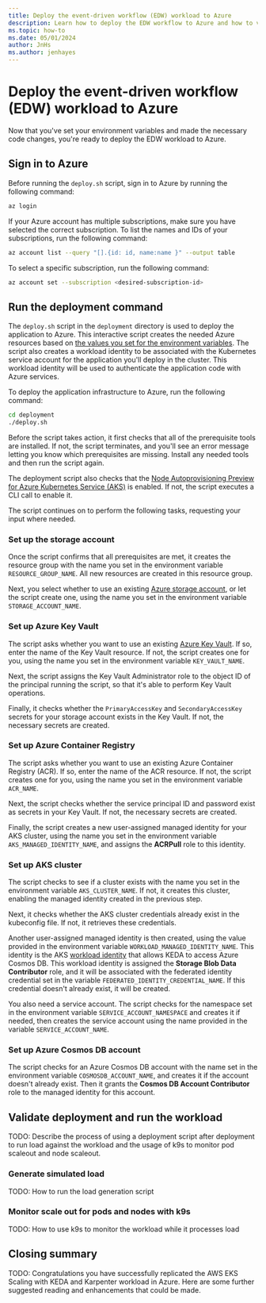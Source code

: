 ```yaml
---
title: Deploy the event-driven workflow (EDW) workload to Azure
description: Learn how to deploy the EDW workflow to Azure and how to validate your deployment.
ms.topic: how-to
ms.date: 05/01/2024
author: JnHs
ms.author: jenhayes
---
```


# Deploy the event-driven workflow (EDW) workload to Azure

Now that you've set your environment variables and made the necessary code changes, you're ready to deploy the EDW workload to Azure.

## Sign in to Azure

Before running the `deploy.sh` script, sign in to Azure by running the following command:

```bash
az login
```

If your Azure account has multiple subscriptions, make sure you have selected the correct subscription. To list the names and IDs of your subscriptions, run the following command:

```bash
az account list --query "[].{id: id, name:name }" --output table
```

To select a specific subscription, run the following command:

```bash
az account set --subscription <desired-subscription-id>
```

## Run the deployment command

The `deploy.sh` script in the `deployment` directory is used to deploy the application to Azure. This interactive script creates the needed Azure resources based on [the values you set for the environment variables](eks-edw-prepare.md#set-environment-variables). The script also creates a workload identity to be associated with the Kubernetes service account for the application you'll deploy in the cluster. This workload identity will be used to authenticate the application code with Azure services.

To deploy the application infrastructure to Azure, run the following command:

```bash
cd deployment
./deploy.sh
```

Before the script takes action, it first checks that all of the prerequisite tools are installed. If not, the script terminates, and you'll see an error message letting you know which prerequisites are missing. Install any needed tools and then run the script again.

The deployment script also checks that the [Node Autoprovisioning Preview for Azure Kubernetes Service (AKS)](/azure/aks/node-autoprovision) is enabled. If not, the script executes a CLI call to enable it.

The script continues on to perform the following tasks, requesting your input where needed.

### Set up the storage account

Once the script confirms that all prerequisites are met, it creates the resource group with the name you set in the environment variable `RESOURCE_GROUP_NAME`. All new resources are created in this resource group.

Next, you select whether to use an existing [Azure storage account](/azure/storage/common/storage-account-overview), or let the script create one, using the name you set in the environment variable `STORAGE_ACCOUNT_NAME`.

### Set up Azure Key Vault

The script asks whether you want to use an existing [Azure Key Vault](/azure/key-vault/general/basic-concepts). If so, enter the name of the Key Vault resource. If not, the script creates one for you, using the name you set in the environment variable `KEY_VAULT_NAME`.

Next, the script assigns the Key Vault Administrator role to the object ID of the principal running the script, so that it's able to perform Key Vault operations.

Finally, it checks whether the `PrimaryAccessKey` and `SecondaryAccessKey` secrets for your storage account exists in the Key Vault. If not, the necessary secrets are created.

### Set up Azure Container Registry

The script asks whether you want to use an existing Azure Container Registry (ACR). If so, enter the name of the ACR resource. If not, the script creates one for you, using the name you set in the environment variable `ACR_NAME`.

Next, the script checks whether the service principal ID and password exist as secrets in your Key Vault. If not, the necessary secrets are created.

Finally, the script creates a new user-assigned managed identity for your AKS cluster, using the name you set in the environment variable `AKS_MANAGED_IDENTITY_NAME`, and assigns the **ACRPull** role to this identity.

### Set up AKS cluster

The script checks to see if a cluster exists with the name you set in the environment variable `AKS_CLUSTER_NAME`. If not, it creates this cluster, enabling the managed identity created in the previous step.

Next, it checks whether the AKS cluster credentials already exist in the kubeconfig file. If not, it retrieves these credentials.

Another  user-assigned managed identity is then created, using the value provided in the environment variable `WORKLOAD_MANAGED_IDENTITY_NAME`. This identity is the AKS [workload identity](/entra/workload-id/workload-identities-overview) that allows KEDA to access Azure Cosmos DB. This workload identity is assigned the **Storage Blob Data Contributor** role, and it will be associated with the federated identity credential set in the variable `FEDERATED_IDENTITY_CREDENTIAL_NAME`. If this credential doesn't already exist, it will be created.

You also need a service account. The script checks for the namespace set in the environment variable `SERVICE_ACCOUNT_NAMESPACE` and creates it if needed, then creates the service account using the name provided in the variable `SERVICE_ACCOUNT_NAME`.

### Set up Azure Cosmos DB account

The script checks for an Azure Cosmos DB account with the name set in the environment variable `COSMOSDB_ACCOUNT_NAME`, and creates it if the account doesn't already exist. Then it grants the **Cosmos DB Account Contributor** role to the managed identity for this account.

## Validate deployment and run the workload

TODO: Describe the process of using a deployment script after deployment to run load against the workload and the usage of k9s to monitor pod scaleout and node scaleout.

### Generate simulated load

TODO: How to run the load generation script

### Monitor scale out for pods and nodes with k9s

TODO: How to use k9s to monitor the workload while it processes load

## Closing summary

TODO: Congratulations you have successfully replicated the AWS EKS Scaling with KEDA and Karpenter workload in Azure. Here are some further suggested reading and enhancements that could be made.
